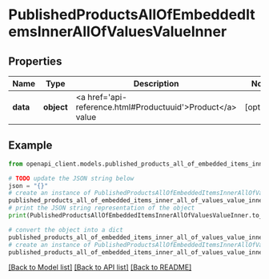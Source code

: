 # PublishedProductsAllOfEmbeddedItemsInnerAllOfValuesValueInner


## Properties

Name | Type | Description | Notes
------------ | ------------- | ------------- | -------------
**data** | **object** | &lt;a href&#x3D;&#39;api-reference.html#Productuuid&#39;&gt;Product&lt;/a&gt; value | [optional] 

## Example

```python
from openapi_client.models.published_products_all_of_embedded_items_inner_all_of_values_value_inner import PublishedProductsAllOfEmbeddedItemsInnerAllOfValuesValueInner

# TODO update the JSON string below
json = "{}"
# create an instance of PublishedProductsAllOfEmbeddedItemsInnerAllOfValuesValueInner from a JSON string
published_products_all_of_embedded_items_inner_all_of_values_value_inner_instance = PublishedProductsAllOfEmbeddedItemsInnerAllOfValuesValueInner.from_json(json)
# print the JSON string representation of the object
print(PublishedProductsAllOfEmbeddedItemsInnerAllOfValuesValueInner.to_json())

# convert the object into a dict
published_products_all_of_embedded_items_inner_all_of_values_value_inner_dict = published_products_all_of_embedded_items_inner_all_of_values_value_inner_instance.to_dict()
# create an instance of PublishedProductsAllOfEmbeddedItemsInnerAllOfValuesValueInner from a dict
published_products_all_of_embedded_items_inner_all_of_values_value_inner_from_dict = PublishedProductsAllOfEmbeddedItemsInnerAllOfValuesValueInner.from_dict(published_products_all_of_embedded_items_inner_all_of_values_value_inner_dict)
```
[[Back to Model list]](../README.md#documentation-for-models) [[Back to API list]](../README.md#documentation-for-api-endpoints) [[Back to README]](../README.md)



